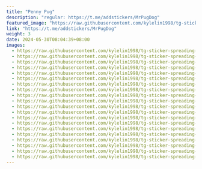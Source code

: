 ```yaml
---
title: "Penny Pug"
description: "regular: https://t.me/addstickers/MrPugDog"
featured_image: "https://raw.githubusercontent.com/kylelin1998/tg-sticker-spreading-worldwide-images/main/img/f4acbd2a-24b8-40fd-93e6-4432265a0cec.jpg"
link: "https://t.me/addstickers/MrPugDog"
weight: 3
date: 2024-05-30T08:04:39+08:00
images:
  - https://raw.githubusercontent.com/kylelin1998/tg-sticker-spreading-worldwide-images/main/img/f4acbd2a-24b8-40fd-93e6-4432265a0cec.jpg
  - https://raw.githubusercontent.com/kylelin1998/tg-sticker-spreading-worldwide-images/main/img/05318c73-8cd4-44b5-a6c0-32ec2fc568fb.jpg
  - https://raw.githubusercontent.com/kylelin1998/tg-sticker-spreading-worldwide-images/main/img/68f12f2b-3951-495c-b6aa-4c5232bb04b2.jpg
  - https://raw.githubusercontent.com/kylelin1998/tg-sticker-spreading-worldwide-images/main/img/f2d1abf9-5bd7-4b0f-a908-c8749518a6cc.jpg
  - https://raw.githubusercontent.com/kylelin1998/tg-sticker-spreading-worldwide-images/main/img/dd46a785-34b6-4c6e-be71-a32a19b1d690.jpg
  - https://raw.githubusercontent.com/kylelin1998/tg-sticker-spreading-worldwide-images/main/img/1bddc47a-d150-4066-bc45-9271ac01efa7.jpg
  - https://raw.githubusercontent.com/kylelin1998/tg-sticker-spreading-worldwide-images/main/img/0487b2e5-47e7-403f-8cd2-3695d3ecba7e.jpg
  - https://raw.githubusercontent.com/kylelin1998/tg-sticker-spreading-worldwide-images/main/img/bc50fb02-0302-4683-b5d6-b173b1001383.jpg
  - https://raw.githubusercontent.com/kylelin1998/tg-sticker-spreading-worldwide-images/main/img/76a0e425-84cf-4dba-95e4-e733e482a4aa.jpg
  - https://raw.githubusercontent.com/kylelin1998/tg-sticker-spreading-worldwide-images/main/img/b8e24c83-ea36-4cda-a701-55e72372686f.jpg
  - https://raw.githubusercontent.com/kylelin1998/tg-sticker-spreading-worldwide-images/main/img/5b6e4737-f9e7-427c-8dd6-253d87f469c6.jpg
  - https://raw.githubusercontent.com/kylelin1998/tg-sticker-spreading-worldwide-images/main/img/0dbc7383-5279-4f7a-b842-21fefd737d55.jpg
  - https://raw.githubusercontent.com/kylelin1998/tg-sticker-spreading-worldwide-images/main/img/1dc156a7-7019-4c8c-b663-7235e301c4c8.jpg
  - https://raw.githubusercontent.com/kylelin1998/tg-sticker-spreading-worldwide-images/main/img/8d2b068b-d298-4fff-bb55-47a9ba475b2a.jpg
  - https://raw.githubusercontent.com/kylelin1998/tg-sticker-spreading-worldwide-images/main/img/e23c9520-63dd-486f-b01d-7b4baac9b69b.jpg
  - https://raw.githubusercontent.com/kylelin1998/tg-sticker-spreading-worldwide-images/main/img/a280084e-7db7-4fe0-94a0-c5324859b641.jpg
  - https://raw.githubusercontent.com/kylelin1998/tg-sticker-spreading-worldwide-images/main/img/9bc57053-5d3b-4e79-a15b-e4b6608d10fc.jpg
  - https://raw.githubusercontent.com/kylelin1998/tg-sticker-spreading-worldwide-images/main/img/11bf9d32-b478-46e1-a95c-968052dc89b3.jpg
  - https://raw.githubusercontent.com/kylelin1998/tg-sticker-spreading-worldwide-images/main/img/7b26ed53-b294-4a8b-8ea1-9eb6906c6dc4.jpg
  - https://raw.githubusercontent.com/kylelin1998/tg-sticker-spreading-worldwide-images/main/img/e4dab178-5ab6-426b-8049-4d8abce23cee.jpg
---
```

